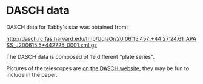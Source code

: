 # DASCH data

DASCH data for Tabby's star was obtained from:

http://dasch.rc.fas.harvard.edu/tmp/UqlaOr/20:06:15.457_+44:27:24.61_APASS_J200615.5+442725_0001.xml.gz

The DASCH data is composed of 19 different "plate series".

Pictures of the telescopes are [on the DASCH website](http://dasch.rc.fas.harvard.edu/telescopes.php), they may be fun to include in the paper.